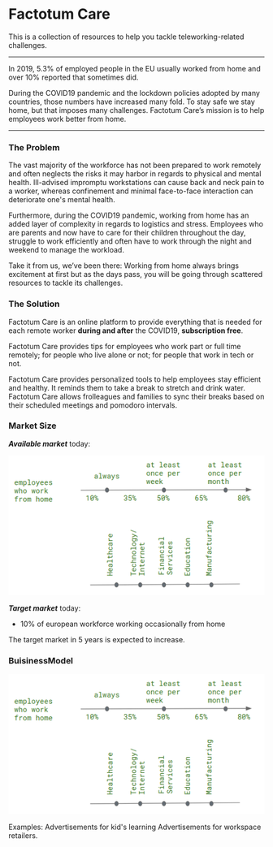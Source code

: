 # Factotum Care

This is a collection of resources to help you tackle teleworking-related challenges.

---



In 2019, 5.3% of employed people in the EU usually worked from home and over 10% reported that sometimes did. 

During the COVID19 pandemic and the lockdown policies adopted by many countries, those numbers have increased many fold. 
To stay safe we stay home, but that imposes many challenges. Factotum Care’s mission is to help employees work better from home.

---

### The Problem

The vast majority of the workforce has not been prepared to work remotely and often neglects the risks it may harbor in regards to physical and mental health. Ill-advised impromptu workstations can cause back and neck pain to a worker, whereas confinement and minimal face-to-face interaction can deteriorate one's mental health.

Furthermore, during the COVID19 pandemic, working from home has an added layer of complexity in regards to logistics and stress. Employees who are parents and now have to care for their children throughout the day, struggle to work efficiently and often have to work through the night and weekend to manage the workload.

Take it from us, we’ve been there: Working from home always brings excitement at first but as the days pass, you will be going through scattered resources to tackle its challenges.

### The Solution

Factotum Care is an online platform to provide everything that is needed for each remote worker **during and after** the COVID19, **subscription free**.

Factotum Care provides tips for employees who work part or full time remotely; for people who live alone or not; for people that work in tech or not.

Factotum Care provides personalized tools to help employees stay efficient and healthy. It reminds them to take a break to stretch and drink water. Factotum Care allows frolleagues and families to sync their breaks based on their scheduled meetings and pomodoro intervals.
 


### Market Size

***Available market*** today:

![marketSize](marketSize.png)

***Target market*** today:

- 10% of european workforce working occasionally from home

The target market in 5 years is expected to increase.


### BuisinessModel

![marketSize](marketSize.png)

Examples:
Advertisements for kid's learning
Advertisements for workspace retailers.
